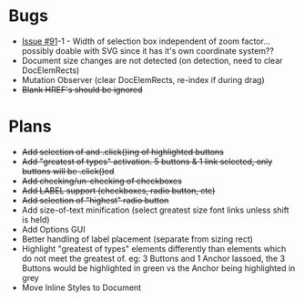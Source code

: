 # Bugs
 - [Issue #91](https://github.com/cpriest/SnapLinksPlus/issues/91)-1 - Width of selection box independent of zoom factor... possibly doable with SVG since it has it's own coordinate system??
 - Document size changes are not detected (on detection, need to clear DocElemRects)
 - Mutation Observer (clear DocElemRects, re-index if during drag)
 - ~~Blank HREF's should be ignored~~

# Plans
 - ~~Add selection of and .click()ing of highlighted buttons~~
 - ~~Add "greatest of types" activation.  5 buttons & 1 link selected, only buttons will be .click()ed~~
 - ~~Add checking/un-checking of checkboxes~~
 - ~~Add LABEL support (checkboxes, radio button, etc)~~
 - ~~Add selection of "highest" radio button~~
 - Add size-of-text minification (select greatest size font links unless shift is held)
 - Add Options GUI
 - Better handling of label placement (separate from sizing rect)
 - Highlight "greatest of types" elements differently than elements which do not meet the greatest of.
    eg: 3 Buttons and 1 Anchor lassoed, the 3 Buttons would be highlighted in green vs the Anchor being highlighted in grey
 - Move Inline Styles to Document <STYLE> block


# Todo
 - Resolve all inspection errors
 - ~~JsDoc comments for everything~~

# Test
 - Test using the new CSS3 all property to reset styles for our elements, such as setting all: initial on
   our SVG / SelectionRect DIV elements (may need to be contained by an element with style="all: inherit"
   This would replace the fix that was put in place for one website that had an overt transform selector set.

# Deferred / Possibly Won't Implement
 - Add Elements that have cursor: pointer (and have a click handler?)
